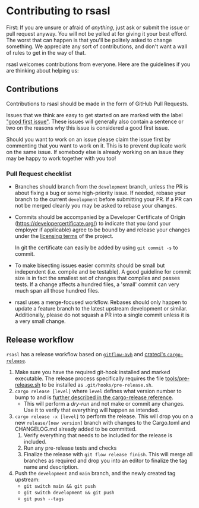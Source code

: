 # Contributing to rsasl

First: If you are unsure or afraid of *anything*, just ask or submit the issue or pull request anyway. You will not be
yelled at for giving it your best efford. The worst that can happen is that you'll be politely asked to change
something. We appreciate any sort of contributions, and don't want a wall of rules to get in the way of that.

rsasl welcomes contributions from everyone. Here are the guidelines if you are thinking about helping us:

## Contributions

Contributions to rsasl should be made in the form of GitHub Pull Requests. 

Issues that we think are easy to get started on are marked with the label ["good first issue"](https://github.com/dequbed/rsasl/issues?q=is%3Aissue+is%3Aopen+label%3A%22good+first+issue%22).
These issues will generally also contain a sentence or two on the reasons why this issue is considered a good first issue.

Should you want to work on an issue please claim the issue first by commenting that you want to work on it. This is 
to prevent duplicate work on the same issue. If somebody else is already working on an issue they may be happy to work 
together with you too!

### Pull Request checklist

- Branches should branch from the `development` branch, unless the PR is about fixing a bug or some high-priority issue.
  If needed, rebase your branch to the current `development` before submitting your PR. If a PR can not be merged 
  cleanly you may be asked to rebase your changes.
- Commits should be accompanied by a Developer Certificate of Origin (https://developercertificate.org/) to indicate 
  that you (and your employer if applicable) agree to be bound by and release your changes under the 
  [licensing terms](README.md#license) of the project. 
  
  In git the certificate can easily be added by using `git commit -s` to commit.

- To make bisecting issues easier commits should be small but independent (i.e. compile and be testable). A good 
  guideline for commit size is in fact the smallest set of changes that compiles and passes tests. If a change 
  affects a hundred files, a 'small' commit can very much span all those hundred files.

- rsasl uses a merge-focused workflow. Rebases should only happen to update a feature branch to the latest upstream 
  development or similar. Additionally, please do not squash a PR into a single commit unless it is a very small change.

## Release workflow

`rsasl` has a release workflow based on [`gitflow-avh`](https://github.com/petervanderdoes/gitflow-avh) and [crateci's `cargo-release`](https://github.com/crate-ci/cargo-release).

1. Make sure you have the required git-hook installed and marked executable. The release process specifically requires the file [tools/pre-release.sh](tools/pre-release.sh) to be installed as `.git/hooks/pre-release.sh`.
2. `cargo release [level]` where `level` defines what version number to bump to and is [further described in the cargo-release reference](https://github.com/crate-ci/cargo-release/blob/master/docs/reference.md#bump-level).
   - This will perform a *dry-run* and not make or commit any changes. Use it to verify that everything will happen as intended.
3. `cargo release -x [level]` to perform the release. This will drop you on a new `release/[new version]` branch with changes to the Cargo.toml and CHANGELOG.md already added to be committed.
   1. Verify everything that needs to be included for the release is included.
   2. Run any pre-release tests and checks
   3. Finalize the release with `git flow release finish`. This will merge all branches as required and drop you into an editor to finalize the tag name and description.
4. Push the `development` and `main` branch, and the newly created tag upstream: 
   - `git switch main && git push`
   - `git switch development && git push`
   - `git push --tags`

